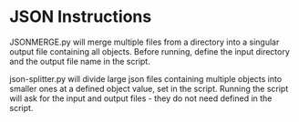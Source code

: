 # JSON Instructions
JSONMERGE.py will merge multiple files from a directory into a singular output file containing all objects. Before running, define the input directory and the output file name in the script.

json-splitter.py will divide large json files containing multiple objects into smaller ones at a defined object value, set in the script. Running the script will ask for the input and output files - they do not need defined in the script.
